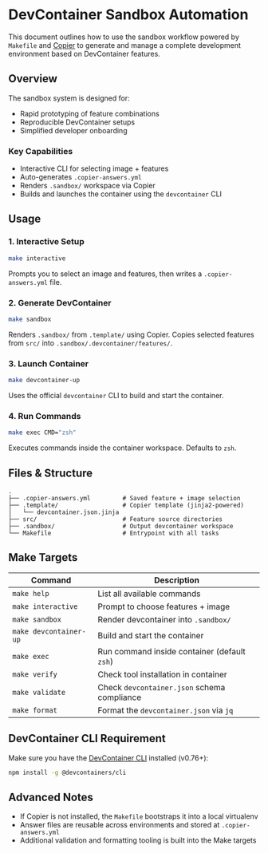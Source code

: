# DevContainer Sandbox Automation

This document outlines how to use the sandbox workflow powered by `Makefile` and [Copier](https://copier.readthedocs.io) to generate and manage a complete development environment based on DevContainer features.

## Overview

The sandbox system is designed for:

- Rapid prototyping of feature combinations
- Reproducible DevContainer setups
- Simplified developer onboarding

### Key Capabilities

- Interactive CLI for selecting image + features
- Auto-generates `.copier-answers.yml`
- Renders `.sandbox/` workspace via Copier
- Builds and launches the container using the `devcontainer` CLI

## Usage

### 1. Interactive Setup

```bash
make interactive
```

Prompts you to select an image and features, then writes a `.copier-answers.yml` file.

### 2. Generate DevContainer

```bash
make sandbox
```

Renders `.sandbox/` from `.template/` using Copier.
Copies selected features from `src/` into `.sandbox/.devcontainer/features/`.

### 3. Launch Container

```bash
make devcontainer-up
```

Uses the official `devcontainer` CLI to build and start the container.

### 4. Run Commands

```bash
make exec CMD="zsh"
```

Executes commands inside the container workspace. Defaults to `zsh`.

## Files & Structure

```
.
├── .copier-answers.yml         # Saved feature + image selection
├── .template/                  # Copier template (jinja2-powered)
│   └── devcontainer.json.jinja
├── src/                        # Feature source directories
├── .sandbox/                   # Output devcontainer workspace
└── Makefile                    # Entrypoint with all tasks
```

## Make Targets

| Command                | Description                                  |
| ---------------------- | -------------------------------------------- |
| `make help`            | List all available commands                  |
| `make interactive`     | Prompt to choose features + image            |
| `make sandbox`         | Render devcontainer into `.sandbox/`         |
| `make devcontainer-up` | Build and start the container                |
| `make exec`            | Run command inside container (default `zsh`) |
| `make verify`          | Check tool installation in container         |
| `make validate`        | Check `devcontainer.json` schema compliance  |
| `make format`          | Format the `devcontainer.json` via `jq`      |

## DevContainer CLI Requirement

Make sure you have the [DevContainer CLI](https://containers.dev/implementors/cli/) installed (v0.76+):

```bash
npm install -g @devcontainers/cli
```

## Advanced Notes

- If Copier is not installed, the `Makefile` bootstraps it into a local virtualenv
- Answer files are reusable across environments and stored at `.copier-answers.yml`
- Additional validation and formatting tooling is built into the Make targets
